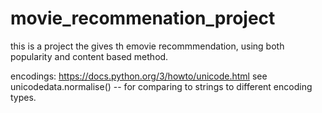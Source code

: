 # movie_recommenation_project
this is a project the gives th emovie recommmendation, using both popularity and content based method. 

encodings:
https://docs.python.org/3/howto/unicode.html
see unicodedata.normalise() -- for comparing to strings to different encoding types.
